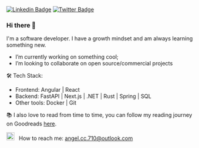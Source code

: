 [![Linkedin Badge](https://img.shields.io/badge/-LinkedIn-0e76a8?style=flat-square&logo=Linkedin&logoColor=white)](https://www.linkedin.com/in/angel-choque-8ab65a243)
[![Twitter Badge](https://img.shields.io/badge/-Twitter-00acee?style=flat-square&logo=Twitter&logoColor=white)](https://twitter.com/Angel15403890)

### Hi there 👋
I'm a software developer. I have a growth mindset and am always learning something new.
- I’m currently working on something cool;
- I’m looking to collaborate on open source/commercial projects

🛠️ Tech Stack:
- Frontend:  Angular | React
- Backend: FastAPI | Next.js | .NET | Rust | Spring | SQL
- Other tools: Docker | Git

📚 I also love to read from time to time, you can follow my reading journey on Goodreads [here](https://www.goodreads.com/user/show/187851861-angelc16).

<img src="https://github.com/Gapur/Gapur/blob/main/assets/letterbox.gif?raw=true" width="21" />&nbsp;&nbsp;  How to reach me: angel.cc.710@outlook.com

<!--
**angelc16/angelc16** is a ✨ _special_ ✨ repository because its `README.md` (this file) appears on your GitHub profile.

Here are some ideas to get you started:

- 🔭 I’m currently working on ...
- 🌱 I’m currently learning ...
- 👯 I’m looking to collaborate on ...
- 🤔 I’m looking for help with ...
- 💬 Ask me about ...
- 📫 How to reach me: ...
- 😄 Pronouns: ...
- ⚡ Fun fact: ...
-->
